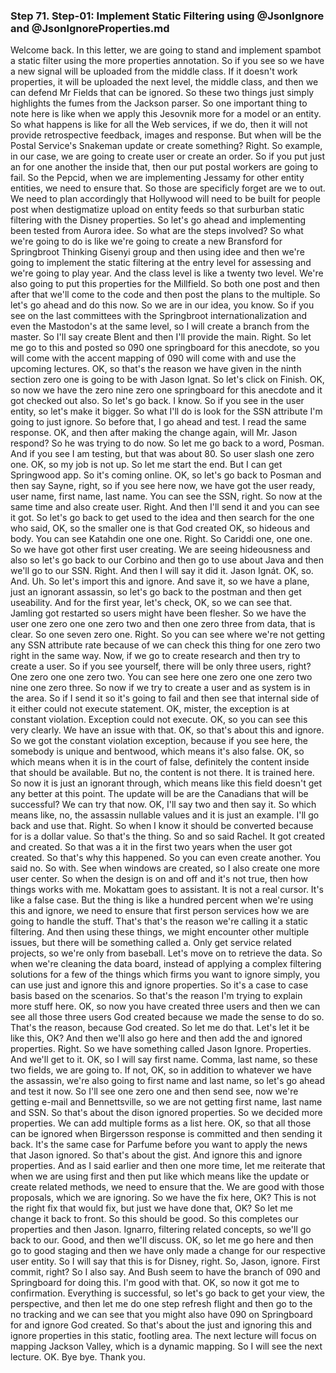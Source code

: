 ### Step 71. Step-01: Implement Static Filtering using @JsonIgnore and @JsonIgnoreProperties.md
Welcome back. In this letter, we are going to stand and implement spambot a static filter using the more properties annotation. So if you see so we have a new signal will be uploaded from the middle class. If it doesn't work properties, it will be uploaded the next level, the middle class, and then we can defend Mr Fields that can be ignored. So these two things just simply highlights the fumes from the Jackson parser. So one important thing to note here is like when we apply this Jesovnik more for a model or an entity. So what happens is like for all the Web services, if we do, then it will not provide retrospective feedback, images and response. But when will be the Postal Service's Snakeman update or create something? Right. So example, in our case, we are going to create user or create an order. So if you put just an for one another the inside that, then our put postal workers are going to fail. So the Pepcid, when we are implementing Jessamy for other entity entities, we need to ensure that. So those are specificly forget are we to out. We need to plan accordingly that Hollywood will need to be built for people post when destigmatize upload on entity feeds so that surburban static filtering with the Disney properties. So let's go ahead and implementing been tested from Aurora idee. So what are the steps involved? So what we're going to do is like we're going to create a new Bransford for Springbroot Thinking Gisenyi group and then using idee and then we're going to implement the static filtering at the entry level for assessing and we're going to play year. And the class level is like a twenty two level. We're also going to put this properties for the Millfield. So both one post and then after that we'll come to the code and then post the plans to the multiple. So let's go ahead and do this now. So we are in our idea, you know. So if you see on the last committees with the Springbroot internationalization and even the Mastodon's at the same level, so I will create a branch from the master. So I'll say create Blent and then I'll provide the main. Right. So let me go to this and posted so 090 one springboard for this anecdote, so you will come with the accent mapping of 090 will come with and use the upcoming lectures. OK, so that's the reason we have given in the ninth section zero one is going to be with Jason Ignat. So let's click on Finish. OK, so now we have the zero nine zero one springboard for this anecdote and it got checked out also. So let's go back. I know. So if you see in the user entity, so let's make it bigger. So what I'll do is look for the SSN attribute I'm going to just ignore. So before that, I go ahead and test. I read the same response. OK, and then after making the change again, will Mr. Jason respond? So he was trying to do now. So let me go back to a word, Posman. And if you see I am testing, but that was about 80. So user slash one zero one. OK, so my job is not up. So let me start the end. But I can get Springwood app. So it's coming online. OK, so let's go back to Posman and then say Sayne, right, so if you see here now, we have got the user ready, user name, first name, last name. You can see the SSN, right. So now at the same time and also create user. Right. And then I'll send it and you can see it got. So let's go back to get used to the idea and then search for the one who said, OK, so the smaller one is that God created OK, so hideous and body. You can see Katahdin one one one. Right. So Cariddi one, one one. So we have got other first user creating. We are seeing hideousness and also so let's go back to our Corbino and then go to use about Java and then we'll go to our SSN. Right. And then I will say it did it. Jason Ignát. OK, so. And. Uh. So let's import this and ignore. And save it, so we have a plane, just an ignorant assassin, so let's go back to the postman and then get useability. And for the first year, let's check, OK, so we can see that. Jamling got restarted so users might have been flesher. So we have the user one zero one one zero two and then one zero three from data, that is clear. So one seven zero one. Right. So you can see where we're not getting any SSN attribute rate because of we can check this thing for one zero two right in the same way. Now, if we go to create research and then try to create a user. So if you see yourself, there will be only three users, right? One zero one one zero two. You can see here one zero one one zero two nine one zero three. So now if we try to create a user and as system is in the area. So if I send it so it's going to fail and then see that internal side of it either could not execute statement. OK, mister, the exception is at constant violation. Exception could not execute. OK, so you can see this very clearly. We have an issue with that. OK, so that's about this and ignore. So we got the constant violation exception, because if you see here, the somebody is unique and bentwood, which means it's also false. OK, so which means when it is in the court of false, definitely the content inside that should be available. But no, the content is not there. It is trained here. So now it is just an ignorant through, which means like this field doesn't get any better at this point. The update will be are the Canadians that will be successful? We can try that now. OK, I'll say two and then say it. So which means like, no, the assassin nullable values and it is just an example. I'll go back and use that. Right. So when I know it should be converted because for is a dollar value. So that's the thing. So and so said Rachel. It got created and created. So that was a it in the first two years when the user got created. So that's why this happened. So you can even create another. You said no. So with. See when windows are created, so I also create one more user center. So when the design is on and off and it's not true, then how things works with me. Mokattam goes to assistant. It is not a real cursor. It's like a false case. But the thing is like a hundred percent when we're using this and ignore, we need to ensure that first person services how we are going to handle the stuff. That's that's the reason we're calling it a static filtering. And then using these things, we might encounter other multiple issues, but there will be something called a. Only get service related projects, so we're only from baseball. Let's move on to retrieve the data. So when we're cleaning the data board, instead of applying a complex filtering solutions for a few of the things which firms you want to ignore simply, you can use just and ignore this and ignore properties. So it's a case to case basis based on the scenarios. So that's the reason I'm trying to explain more stuff here. OK, so now you have created three users and then we can see all those three users God created because we made the sense to do so. That's the reason, because God created. So let me do that. Let's let it be like this, OK? And then we'll also go here and then add the and ignored properties. Right. So we have something called Jason Ignore. Properties. And we'll get to it. OK, so I will say first name. Comma, last name, so these two fields, we are going to. If not, OK, so in addition to whatever we have the assassin, we're also going to first name and last name, so let's go ahead and test it now. So I'll see one zero one and then send see, now we're getting e-mail and Bennettsville, so we are not getting first name, last name and SSN. So that's about the dison ignored properties. So we decided more properties. We can add multiple forms as a list here. OK, so that all those can be ignored when Birgersson response is committed and then sending it back. It's the same case for Parfume before you want to apply the news that Jason ignored. So that's about the gist. And ignore this and ignore properties. And as I said earlier and then one more time, let me reiterate that when we are using first and then put like which means like the update or create related methods, we need to ensure that the. We are good with those proposals, which we are ignoring. So we have the fix here, OK? This is not the right fix that would fix, but just we have done that, OK? So let me change it back to front. So this should be good. So this completes our properties and then Jason. Ignarro, filtering related concepts, so we'll go back to our. Good, and then we'll discuss. OK, so let me go here and then go to good staging and then we have only made a change for our respective user entity. So I will say that this is for Disney, right. So, Jason, ignore. First commit, right? So I also say. And Bush seem to have the branch of 090 and Springboard for doing this. I'm good with that. OK, so now it got me to confirmation. Everything is successful, so let's go back to get your view, the perspective, and then let me do one step refresh flight and then go to the no tracking and we can see that you might also have 090 on Springboard for and ignore God created. So that's about the just and ignoring this and ignore properties in this static, footling area. The next lecture will focus on mapping Jackson Valley, which is a dynamic mapping. So I will see the next lecture. OK. Bye bye. Thank you. 